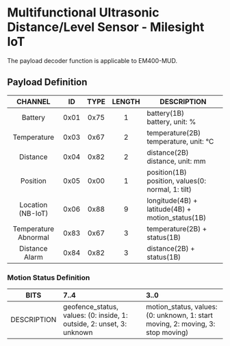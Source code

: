 # Multifunctional Ultrasonic Distance/Level Sensor - Milesight IoT

The payload decoder function is applicable to EM400-MUD.

## Payload Definition

|        CHANNEL         |  ID  | TYPE | LENGTH | DESCRIPTION                                            |
| :--------------------: | :--: | :--: | :----: | ------------------------------------------------------ |
|        Battery         | 0x01 | 0x75 |   1    | battery(1B)<br />battery, unit: %                      |
|      Temperature       | 0x03 | 0x67 |   2    | temperature(2B)<br />temperature, unit: ℃              |
|        Distance        | 0x04 | 0x82 |   2    | distance(2B)<br />distance, unit: mm                   |
|        Position        | 0x05 | 0x00 |   1    | position(1B)<br />position, values(0: normal, 1: tilt) |
| Location<br />(NB-IoT) | 0x06 | 0x88 |   9    | longitude(4B) + latitude(4B) + motion_status(1B)       |
|  Temperature Abnormal  | 0x83 | 0x67 |   3    | temperature(2B) + status(1B)                           |
|     Distance Alarm     | 0x84 | 0x82 |   3    | distance(2B) + status(1B)                              |

### Motion Status Definition

|    BITS     | 7..4                                                                  | 3..0                                                                            |
| :---------: | :-------------------------------------------------------------------- | :------------------------------------------------------------------------------ |
| DESCRIPTION | geofence_status, values: (0: inside, 1: outside, 2: unset, 3: unknown | motion_status, values: (0: unknown, 1: start moving, 2: moving, 3: stop moving) |